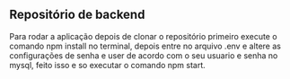 ## Repositório de backend


<span id="comoRodar">

Para rodar a aplicação depois de clonar o repositório primeiro execute o comando npm install no terminal, depois entre no arquivo .env e altere as configurações de senha e user de acordo com o seu usuario e senha no mysql, feito isso e so executar o comando npm start.
